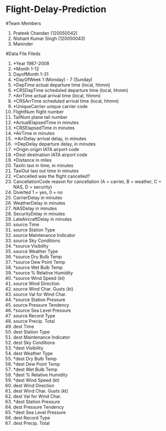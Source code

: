 # Flight-Delay-Prediction

#Team Members

1. Prateek Chandan (120050042)
2. Nishant Kumar Singh (120050043)
3. Maninder

#Data File Fileds

1.	*Year	1987-2008
2.	*Month	1-12
3.	DayofMonth	1-31
4.	*DayOfWeek	1 (Monday) - 7 (Sunday)
5.	*DepTime	actual departure time (local, hhmm)
6.	*CRSDepTime	scheduled departure time (local, hhmm)
7.	*ArrTime	actual arrival time (local, hhmm)
8.	*CRSArrTime	scheduled arrival time (local, hhmm)
9.	*UniqueCarrier	unique carrier code
10.	FlightNum	flight number
11.	TailNum	plane tail number
12.	*ActualElapsedTime	in minutes
13.	*CRSElapsedTime	in minutes
14.	*AirTime	in minutes
15.	->ArrDelay	arrival delay, in minutes
16.	->DepDelay	departure delay, in minutes
17.	*Origin	origin IATA airport code
18.	*Dest	destination IATA airport code
19.	*Distance	in miles
20.	TaxiIn	taxi in time, in minutes
21.	TaxiOut	taxi out time in minutes
22.	*Cancelled	was the flight cancelled?
23.	CancellationCode	reason for cancellation (A = carrier, B = weather, C = NAS, D = security)
24.	Diverted	1 = yes, 0 = no
25.	CarrierDelay	in minutes
26.	WeatherDelay	in minutes
27.	NASDelay	in minutes
28.	SecurityDelay	in minutes
29.	LateAircraftDelay	in minutes
30. source  Time
31. source  Station Type
32. source  Maintenance Indicator
33. source  Sky Conditions
34. *source  Visibility
35. source  Weather Type
36. *source  Dry Bulb Temp
37. *source  Dew Point Temp
38. *source  Wet Bulb Temp
39. *source  % Relative Humidity
40. *source  Wind Speed (kt)
41. source  Wind Direction
42. source  Wind Char. Gusts (kt)
43. source  Val for Wind Char.
44. *source  Station Pressure
45. source  Pressure Tendency
46. *source  Sea Level Pressure
47. source  Record Type
48. source  Precip. Total
49. dest  Time
50. dest  Station Type
51. dest  Maintenance Indicator
52. dest  Sky Conditions
53. *dest  Visibility
54. dest  Weather Type
55. *dest  Dry Bulb Temp
56. *dest  Dew Point Temp
57. *dest  Wet Bulb Temp
58. *dest  % Relative Humidity
59. *dest  Wind Speed (kt)
60. dest  Wind Direction
61. dest  Wind Char. Gusts (kt)
62. dest  Val for Wind Char.
63. *dest  Station Pressure
64. dest  Pressure Tendency
65. *dest  Sea Level Pressure
66. dest  Record Type
67. dest  Precip. Total